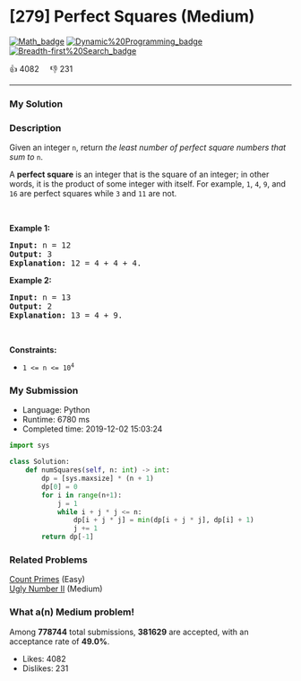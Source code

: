 # [279] Perfect Squares (Medium)

[![Math_badge](https://img.shields.io/badge/topic-Math-green.svg)](https://leetcode.com/problems/perfect-squares/)  [![Dynamic%20Programming_badge](https://img.shields.io/badge/topic-Dynamic%20Programming-green.svg)](https://leetcode.com/problems/perfect-squares/)  [![Breadth-first%20Search_badge](https://img.shields.io/badge/topic-Breadth-first%20Search-green.svg)](https://leetcode.com/problems/perfect-squares/) 

:+1: 4082 &nbsp; &nbsp; :thumbsdown: 231

---

### My Solution


### Description
<p>Given an integer <code>n</code>, return <em>the least number of perfect square numbers that sum to</em> <code>n</code>.</p>

<p>A <strong>perfect square</strong> is an integer that is the square of an integer; in other words, it is the product of some integer with itself. For example, <code>1</code>, <code>4</code>, <code>9</code>, and <code>16</code> are perfect squares while <code>3</code> and <code>11</code> are not.</p>

<p>&nbsp;</p>
<p><strong>Example 1:</strong></p>

<pre>
<strong>Input:</strong> n = 12
<strong>Output:</strong> 3
<strong>Explanation:</strong> 12 = 4 + 4 + 4.
</pre>

<p><strong>Example 2:</strong></p>

<pre>
<strong>Input:</strong> n = 13
<strong>Output:</strong> 2
<strong>Explanation:</strong> 13 = 4 + 9.
</pre>

<p>&nbsp;</p>
<p><strong>Constraints:</strong></p>

<ul>
	<li><code>1 &lt;= n &lt;= 10<sup>4</sup></code></li>
</ul>



### My Submission

- Language: Python
- Runtime: 6780 ms
- Completed time: 2019-12-02 15:03:24

```Python
import sys

class Solution:
    def numSquares(self, n: int) -> int:
        dp = [sys.maxsize] * (n + 1)
        dp[0] = 0
        for i in range(n+1):
            j = 1
            while i + j * j <= n:
                dp[i + j * j] = min(dp[i + j * j], dp[i] + 1)
                j += 1
        return dp[-1]        
```


### Related Problems
[Count Primes](https://leetcode.com/problems/count-primes/) (Easy) <br>
[Ugly Number II](https://leetcode.com/problems/ugly-number-ii/) (Medium) <br>



### What a(n) Medium problem!
Among **778744** total submissions, **381629** are accepted, with an acceptance rate of **49.0%**. <br>

- Likes: 4082
- Dislikes: 231

